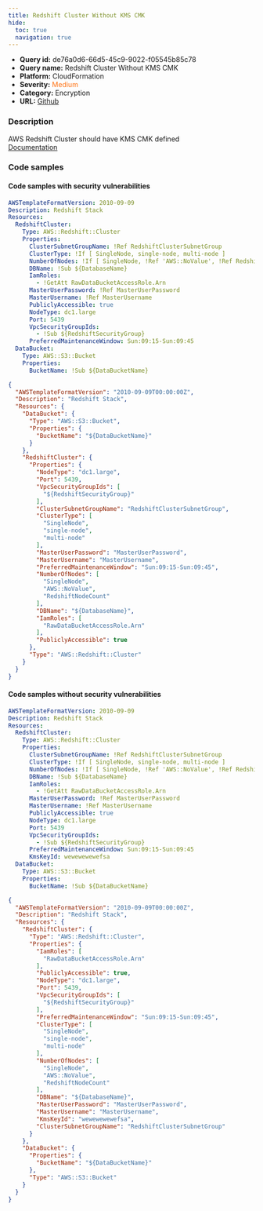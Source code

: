 ```yaml
---
title: Redshift Cluster Without KMS CMK
hide:
  toc: true
  navigation: true
---
```


<style>
  .highlight .hll {
    background-color: #ff171742;
  }
  .md-content {
    max-width: 1100px;
    margin: 0 auto;
  }
</style>

-   **Query id:** de76a0d6-66d5-45c9-9022-f05545b85c78
-   **Query name:** Redshift Cluster Without KMS CMK
-   **Platform:** CloudFormation
-   **Severity:** <span style="color:#ff7213">Medium</span>
-   **Category:** Encryption
-   **URL:** [Github](https://github.com/Checkmarx/kics/tree/master/assets/queries/cloudFormation/aws/redshift_cluster_without_kms_cmk)

### Description
AWS Redshift Cluster should have KMS CMK defined<br>
[Documentation](https://docs.aws.amazon.com/AWSCloudFormation/latest/UserGuide/aws-resource-redshift-cluster.html)

### Code samples
#### Code samples with security vulnerabilities
```yaml title="Positive test num. 1 - yaml file" hl_lines="6"
AWSTemplateFormatVersion: 2010-09-09
Description: Redshift Stack
Resources:
  RedshiftCluster:
    Type: AWS::Redshift::Cluster
    Properties:
      ClusterSubnetGroupName: !Ref RedshiftClusterSubnetGroup
      ClusterType: !If [ SingleNode, single-node, multi-node ]
      NumberOfNodes: !If [ SingleNode, !Ref 'AWS::NoValue', !Ref RedshiftNodeCount ] #'
      DBName: !Sub ${DatabaseName}
      IamRoles:
        - !GetAtt RawDataBucketAccessRole.Arn
      MasterUserPassword: !Ref MasterUserPassword
      MasterUsername: !Ref MasterUsername
      PubliclyAccessible: true
      NodeType: dc1.large
      Port: 5439
      VpcSecurityGroupIds:
        - !Sub ${RedshiftSecurityGroup}
      PreferredMaintenanceWindow: Sun:09:15-Sun:09:45
  DataBucket:
    Type: AWS::S3::Bucket
    Properties:
      BucketName: !Sub ${DataBucketName}
```
```json title="Positive test num. 2 - json file" hl_lines="12"
{
  "AWSTemplateFormatVersion": "2010-09-09T00:00:00Z",
  "Description": "Redshift Stack",
  "Resources": {
    "DataBucket": {
      "Type": "AWS::S3::Bucket",
      "Properties": {
        "BucketName": "${DataBucketName}"
      }
    },
    "RedshiftCluster": {
      "Properties": {
        "NodeType": "dc1.large",
        "Port": 5439,
        "VpcSecurityGroupIds": [
          "${RedshiftSecurityGroup}"
        ],
        "ClusterSubnetGroupName": "RedshiftClusterSubnetGroup",
        "ClusterType": [
          "SingleNode",
          "single-node",
          "multi-node"
        ],
        "MasterUserPassword": "MasterUserPassword",
        "MasterUsername": "MasterUsername",
        "PreferredMaintenanceWindow": "Sun:09:15-Sun:09:45",
        "NumberOfNodes": [
          "SingleNode",
          "AWS::NoValue",
          "RedshiftNodeCount"
        ],
        "DBName": "${DatabaseName}",
        "IamRoles": [
          "RawDataBucketAccessRole.Arn"
        ],
        "PubliclyAccessible": true
      },
      "Type": "AWS::Redshift::Cluster"
    }
  }
}

```


#### Code samples without security vulnerabilities
```yaml title="Negative test num. 1 - yaml file"
AWSTemplateFormatVersion: 2010-09-09
Description: Redshift Stack
Resources:
  RedshiftCluster:
    Type: AWS::Redshift::Cluster
    Properties:
      ClusterSubnetGroupName: !Ref RedshiftClusterSubnetGroup
      ClusterType: !If [ SingleNode, single-node, multi-node ]
      NumberOfNodes: !If [ SingleNode, !Ref 'AWS::NoValue', !Ref RedshiftNodeCount ] #'
      DBName: !Sub ${DatabaseName}
      IamRoles:
        - !GetAtt RawDataBucketAccessRole.Arn
      MasterUserPassword: !Ref MasterUserPassword
      MasterUsername: !Ref MasterUsername
      PubliclyAccessible: true
      NodeType: dc1.large
      Port: 5439
      VpcSecurityGroupIds:
        - !Sub ${RedshiftSecurityGroup}
      PreferredMaintenanceWindow: Sun:09:15-Sun:09:45
      KmsKeyId: wewewewewefsa
  DataBucket:
    Type: AWS::S3::Bucket
    Properties:
      BucketName: !Sub ${DataBucketName}
```
```json title="Negative test num. 2 - json file"
{
  "AWSTemplateFormatVersion": "2010-09-09T00:00:00Z",
  "Description": "Redshift Stack",
  "Resources": {
    "RedshiftCluster": {
      "Type": "AWS::Redshift::Cluster",
      "Properties": {
        "IamRoles": [
          "RawDataBucketAccessRole.Arn"
        ],
        "PubliclyAccessible": true,
        "NodeType": "dc1.large",
        "Port": 5439,
        "VpcSecurityGroupIds": [
          "${RedshiftSecurityGroup}"
        ],
        "PreferredMaintenanceWindow": "Sun:09:15-Sun:09:45",
        "ClusterType": [
          "SingleNode",
          "single-node",
          "multi-node"
        ],
        "NumberOfNodes": [
          "SingleNode",
          "AWS::NoValue",
          "RedshiftNodeCount"
        ],
        "DBName": "${DatabaseName}",
        "MasterUserPassword": "MasterUserPassword",
        "MasterUsername": "MasterUsername",
        "KmsKeyId": "wewewewewefsa",
        "ClusterSubnetGroupName": "RedshiftClusterSubnetGroup"
      }
    },
    "DataBucket": {
      "Properties": {
        "BucketName": "${DataBucketName}"
      },
      "Type": "AWS::S3::Bucket"
    }
  }
}

```
